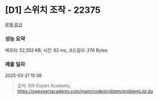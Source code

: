 # [D1] 스위치 조작 - 22375 

[문제 링크](https://swexpertacademy.com/main/code/problem/problemDetail.do?contestProbId=AZHA7Cn6ZgsDFAQP) 

### 성능 요약

메모리: 52,352 KB, 시간: 62 ms, 코드길이: 276 Bytes

### 제출 일자

2025-03-21 15:38



> 출처: SW Expert Academy, https://swexpertacademy.com/main/code/problem/problemList.do